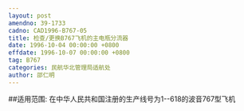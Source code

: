 ```yaml
---
layout: post
amendno: 39-1733
cadno: CAD1996-B767-05
title: 检查/更换B767飞机的主电瓶分流器
date: 1996-10-04 00:00:00 +0800
effdate: 1996-10-07 00:00:00 +0800
tag: B767
categories: 民航华北管理局适航处
author: 邵仁明
---
```


##适用范围:
在中华人民共和国注册的生产线号为1--618的波音767型飞机

